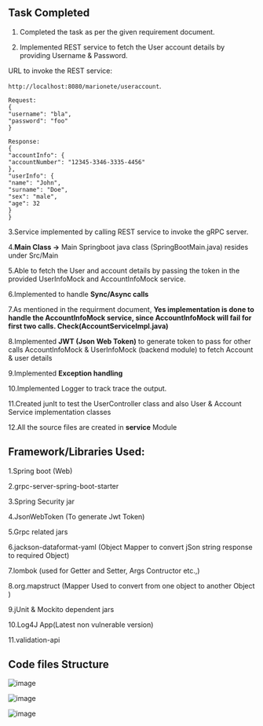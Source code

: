 ## Task Completed
1.  Completed the task as per the given requirement document.

2.  Implemented REST service to fetch the User account details by providing
Username & Password.

URL to invoke the REST service:

```http://localhost:8080/marionete/useraccount```.

```
Request:
{
"username": "bla",
"password": "foo"
}

Response:
{
"accountInfo": {
"accountNumber": "12345-3346-3335-4456"
},
"userInfo": {
"name": "John",
"surname": "Doe",
"sex": "male",
"age": 32
}
}
```

3.Service implemented by calling REST service to invoke the gRPC server.

4.**Main Class ->** Main Springboot java class (SpringBootMain.java) resides under Src/Main 

5.Able to fetch the User and account details by passing the token in the provided UserInfoMock and AccountInfoMock service.

6.Implemented to handle **Sync/Async calls**

7.As mentioned in the requirment document, **Yes implementation is done to
handle the AccountInfoMock service, since AccountInfoMock will fail for first two 
calls. Check(AccountServiceImpl.java)**

8.Implemented **JWT (Json Web Token)** to generate token to pass for other calls 
AccountInfoMock & UserInfoMock (backend module) to fetch Account & user details

9.Implemented **Exception handling**

10.Implemented Logger to track trace the output.

11.Created junIt to test the UserController class and also User & Account Service implementation classes

12.All the source files are created in **service** Module

##  Framework/Libraries Used:
1.Spring boot (Web)

2.grpc-server-spring-boot-starter

3.Spring Security jar

4.JsonWebToken (To generate Jwt Token)

5.Grpc related jars

6.jackson-dataformat-yaml (Object Mapper to convert jSon string response to required Object)

7.lombok (used for Getter and Setter, Args Contructor etc.,)

8.org.mapstruct (Mapper Used to convert from one object to another Object )

9.jUnit & Mockito dependent jars

10.Log4J App(Latest non vulnerable version)

11.validation-api

## Code files Structure 

![image](https://user-images.githubusercontent.com/103390403/162835259-e1454aa0-33dd-4a7b-937e-0ea1fd0b928e.png)

![image](https://user-images.githubusercontent.com/103390403/162835338-7f161ce7-2131-4e75-bb0c-8ce3916e52fe.png)

![image](https://user-images.githubusercontent.com/103390403/162835382-cf98b4ab-1560-4529-86c5-0bed60b1c77b.png)




